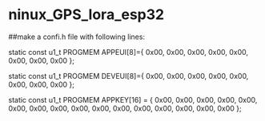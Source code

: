 # ninux_GPS_lora_esp32


##make a confi.h file with following lines:

static const u1_t PROGMEM APPEUI[8]={ 0x00, 0x00, 0x00, 0x00, 0x00, 0x00, 0x00, 0x00 };

static const u1_t PROGMEM DEVEUI[8]={ 0x00, 0x00, 0x00, 0x00, 0x00, 0x00, 0x00, 0x00 };

static const u1_t PROGMEM APPKEY[16] = { 0x00, 0x00, 0x00, 0x00, 0x00, 0x00, 0x00, 0x00, 0x00, 0x00, 0x00, 0x00, 0x00, 0x00, 0x00, 0x00 };
